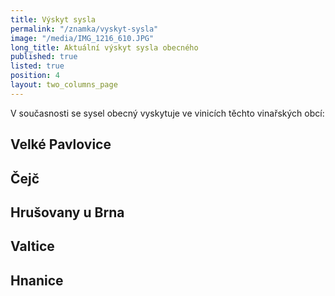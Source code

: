 ```yaml
---
title: Výskyt sysla
permalink: "/znamka/vyskyt-sysla"
image: "/media/IMG_1216_610.JPG"
long_title: Aktuální výskyt sysla obecného
published: true
listed: true
position: 4
layout: two_columns_page
---
```

V současnosti se sysel obecný vyskytuje ve vinicích těchto vinařských
obcí:

## Velké Pavlovice

## Čejč

## Hrušovany u Brna

## Valtice

## Hnanice
